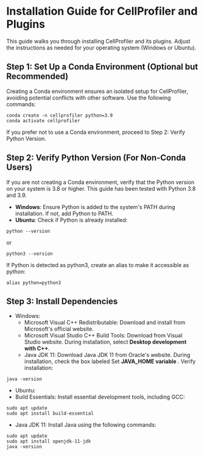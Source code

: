 # Installation Guide for CellProfiler and Plugins
This guide walks you through installing CellProfiler and its plugins. Adjust the instructions as needed for your operating system (Windows or Ubuntu).

## Step 1: Set Up a Conda Environment (Optional but Recommended)
Creating a Conda environment ensures an isolated setup for CellProfiler, avoiding potential conflicts with other software. Use the following commands:

```
conda create -n cellprofiler python=3.9
conda activate cellprofiler
```

If you prefer not to use a Conda environment, proceed to Step 2: Verify Python Version.

## Step 2: Verify Python Version (For Non-Conda Users)
If you are not creating a Conda environment, verify that the Python version on your system is 3.8 or higher. This guide has been tested with Python 3.8 and 3.9.

- <b>Windows</b>: Ensure Python is added to the system's PATH during installation. If not, add Python to PATH.
- <b>Ubuntu</b>: Check if Python is already installed:
```
python --version
```
or
```
python3 --version
```
If Python is detected as python3, create an alias to make it accessible as python:

```
alias python=python3
```

## Step 3: Install Dependencies
- Windows:
  -  Microsoft Visual C++ Redistributable: Download and install from Microsoft's official website.
  -  Microsoft Visual Studio C++ Build Tools: Download from Visual Studio website. During installation, select <b>Desktop development with C++</b>.
  -  Java JDK 11: Download Java JDK 11 from Oracle's website. During installation, check the box labeled Set <b>JAVA_HOME variable </b>.
    Verify installation:
```
java -version
```

-  Ubuntu:
  -  Build Essentials: Install essential development tools, including GCC:
```
sudo apt update
sudo apt install build-essential
```
  -  Java JDK 11: Install Java using the following commands:
```
sudo apt update
sudo apt install openjdk-11-jdk
java -version
```
